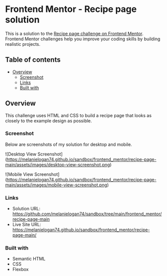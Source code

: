 # Frontend Mentor - Recipe page solution

This is a solution to the [Recipe page challenge on Frontend Mentor](https://www.frontendmentor.io/challenges/recipe-page-KiTsR8QQKm). Frontend Mentor challenges help you improve your coding skills by building realistic projects. 

## Table of contents

- [Overview](#overview)
  - [Screenshot](#screenshot)
  - [Links](#links)
  - [Built with](#built-with)
  
## Overview

This challenge uses HTML and CSS to build a recipe page that looks as closely to the example design as possible. 


### Screenshot

Below are screenshots of my solution for desktop and mobile.

![Desktop View Screenshot] (https://melanielogan74.github.io/sandbox/frontend_mentor/recipe-page-main/assets/images/desktop-view-screenshot.png)

![Mobile View Screenshot] (https://melanielogan74.github.io/sandbox/frontend_mentor/recipe-page-main/assets/images/mobile-view-screenshot.png)
 
### Links

- Solution URL: https://github.com/melanielogan74/sandbox/tree/main/frontend_mentor/recipe-page-main
- Live Site URL: https://melanielogan74.github.io/sandbox/frontend_mentor/recipe-page-main/

### Built with

- Semantic HTML
- CSS
- Flexbox